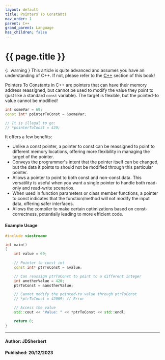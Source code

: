 ```yaml
---
layout: default
title: Pointers To Constants
nav_order: 1
parent: C++
grand_parent: Language
has_children: false
---
```


{{ page.title }}
======================

{: .warning } 
This article is quite advanced and assumes you have an understanding of C++.
If not, please refer to the [C++](/docs/Language/C++/C++.html) section of this book!

Pointers To Constants in C++ are pointers that can have their memory address reassigned, but cannot be used to modify the value they point to (just like a standard `const` variable). The target is flexible, but the pointed-to value cannot be modified!

```cpp
int someVar = 69;
const int* pointerToConst = &someVar;

// It is illegal to go:
// *pointerToConst = 420;
```

It offers a few benefits:

- Unlike a const pointer, a pointer to const can be reassigned to point to different memory locations, offering more flexibility in managing the target of the pointer.
- Conveys the programmer's intent that the pointer itself can be changed, but the data it points to should not be modified through this particular pointer.
- Allows a pointer to point to both const and non-const data. This versatility is useful when you want a single pointer to handle both read-only and read-write scenarios.
- When used in function parameters or class member functions, a pointer to const indicates that the function/method will not modify the input data, offering safer interfaces.
- Allows the compiler to make certain optimizations based on const-correctness, potentially leading to more efficient code.

#### Example Usage

```cpp
#include <iostream>

int main() 
{
    int value = 69;
    
    // Pointer to const int
    const int* ptrToConst = &value;

    // Can reassign ptrToConst to point to a different integer
    int anotherValue = 420;
    ptrToConst = &anotherValue;

    // Cannot modify the pointed-to value through ptrToConst
    // *ptrToConst = 42069; // Error

    // Access the value
    std::cout << "Value: " << *ptrToConst << std::endl;

    return 0;
}

```

---

#### Author: JDSherbert
#### Published: 20/12/2023